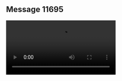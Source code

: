 ## Message 11695



![Video](https://data.iron-swords.co.il/2024/September/23/11695/11695_media.mp4)
